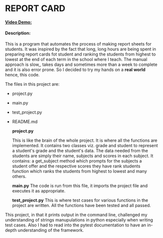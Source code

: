 # REPORT CARD
  #### [Video Demo:](https://youtu.be/XJuxVyUY38c)
  #### Description:
  This is a program that automates the process of making report sheets for students. It was inspired by the fact that long, long hours are being spent in preparing report cards fot student and ranking the students from highest to lowest at the end of each term in the school where I teach. The manual approach is slow,, takes days and sometimes more than a week to complete and it is also error prone. So I decided to try my hands on a **real world** hence, this code.

  The files in this project are:
  * project.py
  * main.py
  * test_project.py
  * README.md

    **project.py**

    This is like the brain of the whole project. It is where all the functions are implemented. It contains two classes viz. grade and student to represent a student's grade and the student's data. The data needed from the students are simply their name, subjects and scores in each subject.
    It contains:
     a get_subject method which prompts for the subjects a student offer and the respective scores they have
     rank students function which ranks the students from highest to lowest
     and many others.

     **main.py**
     The code is run from this file, it imports the project file and executes it as appropriate.

    **test_project.py**
    This is where test cases for various functions in the project are written. All the functions have been tested and all passed.

This project, in that it prints output in the command line, challenged my understanding of strings manupulations in python especially when writing test cases. Also I had to read into the pytest documentation to have an in-depth understanding of the framework.


